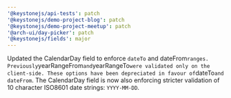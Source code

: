 ```yaml
---
'@keystonejs/api-tests': patch
'@keystonejs/demo-project-blog': patch
'@keystonejs/demo-project-meetup': patch
'@arch-ui/day-picker': patch
'@keystonejs/fields': major
---
```


Updated the CalendarDay field to enforce `dateTo` and dateFrom`ranges. Previously`yearRangeFrom`and`yearRangeTo`were validated only on the client-side. These options have been depreciated in favour of`dateTo`and dateFrom`. The CalendarDay field is now also enforcing stricter validation of 10 character ISO8601 date strings: `YYYY-MM-DD`.
